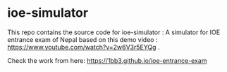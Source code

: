 # ioe-simulator
This repo contains the source code for  ioe-simulator : A simulator for IOE entrance exam of Nepal based on this demo video : https://www.youtube.com/watch?v=2w6V3r5EYQg .

Check the work from here:
https://1bb3.github.io/ioe-entrance-exam

